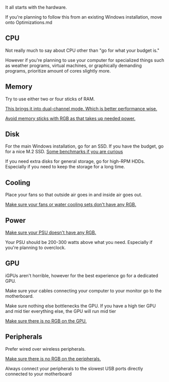It all starts with the hardware. 

If you're planning to follow this from an existing Windows installation, move onto Optimizations.md

## CPU

Not really much to say about CPU other than "go for what your budget is." 

However if you're planning to use your computer for specialized things such as weather programs, virtual machines, or graphically demanding programs, prioritize amount of cores slightly more. 

## Memory

Try to use either two or four sticks of RAM.

[This brings it into dual-channel mode. Which is better performance wise.](https://github.com/YoshiiShell/PC-Optimization/blob/main/Advanced%20discussions.md#dual-channel-memory)

[Avoid memory sticks with RGB as that takes up needed power.](https://github.com/YoshiiShell/PC-Optimization/blob/main/Advanced%20discussions.md#my-attack-on-rgb)

## Disk

For the main Windows installation, go for an SSD. If you have the budget, go for a nice M.2 SSD. [Some benchmarks if you are curious](https://davemateer.com/2020/04/19/Disk-performance-CrystalDiskMark-HDD-vs-SSD)

If you need extra disks for general storage, go for high-RPM HDDs. Especially if you need to keep the storage for a long time.

## Cooling

Place your fans so that outside air goes in and inside air goes out.

[Make sure your fans or water cooling sets don't have any RGB.](https://github.com/YoshiiShell/PC-Optimization/blob/main/Advanced%20discussions.md#my-attack-on-rgb)

## Power

[Make sure your PSU doesn't have any RGB.](https://github.com/YoshiiShell/PC-Optimization/blob/main/Advanced%20discussions.md#my-attack-on-rgb)

Your PSU should be 200-300 watts above what you need. Especially if you're planning to overclock.

## GPU

iGPUs aren't horrible, however for the best experience go for a dedicated GPU.

Make sure your cables connecting your computer to your monitor go to the motherboard.

Make sure nothing else bottlenecks the GPU. 
If you have a high tier GPU and mid tier everything else, the GPU will run mid tier

[Make sure there is no RGB on the GPU.](https://github.com/YoshiiShell/PC-Optimization/blob/main/Advanced%20discussions.md#my-attack-on-rgb)

## Peripherals

Prefer wired over wireless peripherals.

[Make sure there is no RGB on the peripherals.](https://github.com/YoshiiShell/PC-Optimization/blob/main/Advanced%20discussions.md#my-attack-on-rgb)

Always connect your peripherals to the slowest USB ports directly connected to your motherboard

